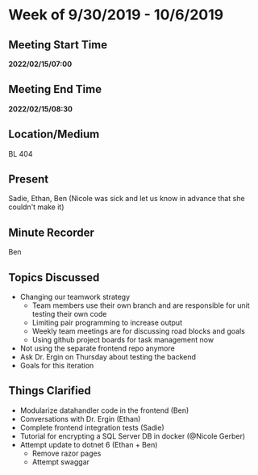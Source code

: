 # Week of 9/30/2019 - 10/6/2019

## Meeting Start Time

**2022/02/15/07:00**

## Meeting End Time

**2022/02/15/08:30**

## Location/Medium

BL 404

## Present
Sadie, Ethan, Ben (Nicole was sick and let us know in advance that she couldn't make it)

## Minute Recorder
Ben

## Topics Discussed
- Changing our teamwork strategy
  - Team members use their own branch and are responsible for unit testing their own code
  - Limiting pair programming to increase output
  - Weekly team meetings are for discussing road blocks and goals
  - Using github project boards for task management now
- Not using the separate frontend repo anymore
- Ask Dr. Ergin on Thursday about testing the backend
- Goals for this iteration

## Things Clarified
- Modularize datahandler code in the frontend (Ben)
- Conversations with Dr. Ergin (Ethan)
- Complete frontend integration tests (Sadie)
- Tutorial for encrypting a SQL Server DB in docker (@Nicole Gerber)
- Attempt update to dotnet 6 (Ethan + Ben)
  - Remove razor pages
  - Attempt swaggar
